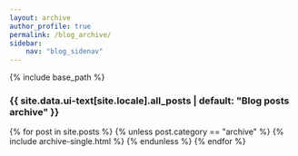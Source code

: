 ```yaml
---
layout: archive
author_profile: true
permalink: /blog_archive/
sidebar:
    nav: "blog_sidenav"
---
```


{% include base_path %}

<h3 class="archive__subtitle">{{ site.data.ui-text[site.locale].all_posts | default: "Blog posts archive" }}</h3>

{% for post in site.posts %}
  {% unless post.category == "archive" %}
    {% include archive-single.html %}
  {% endunless %}
{% endfor %}
